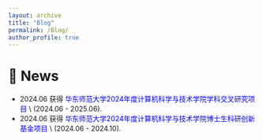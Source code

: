 ```yaml
---
layout: archive
title: "Blog"
permalink: /Blog/
author_profile: true
---
```


🎊 News
======

* 2024.06 获得<font color="blue"> 华东师范大学2024年度计算机科学与技术学院学科交叉研究项目</font> \\
  (2024.06 - 2025.06).
* 2024.06 获得<font color="blue"> 华东师范大学2024年度计算机科学与技术学院博士生科研创新基金项目</font> \\
  (2024.06 - 2024.10).
